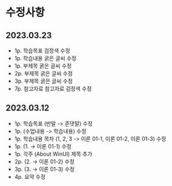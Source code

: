 # 수정사항

## 2023.03.23

- 1p. 학습목표 검정색 수정
- 1p. 학습내용 굵은 글씨 수정
- 1p. 부제목 굵은 글씨 수정
- 2p. 부제목 굵은 글씨 수정
- 3p. 부제목 굵은 글씨 수정
- 7p. 참고자료 참고자료 검정색 수정

## 2023.03.12

- 1p. 학습목표 (반말 -> 존댓말) 수정
- 1p. (수업내용 -> 학습내용) 수정
- 1p. 학습내용 목차 (1, 2, 3 -> 이론 01-1, 이론 01-2, 이론 01-3) 수정
- 1p. (1. -> 이론 01-1) 수정
- 1p. 각주 (About WinUI) 제목 추가
- 2p. (2. -> 이론 01-2) 수정
- 3p. (3. -> 이론 01-3) 수정
- 4p. 요약 수정
